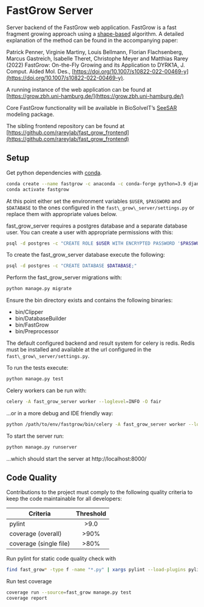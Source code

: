 # FastGrow Server

Server backend of the FastGrow web application. FastGrow is a fast fragment growing approach using
a [shape-based](https://doi.org/10.1021/acs.jcim.0c00920) algorithm. A detailed explanation of the method can be found
in the accompanying paper:

Patrick Penner, Virginie Martiny, Louis Bellmann, Florian Flachsenberg, Marcus Gastreich, Isabelle Theret, Christophe Meyer and Matthias
Rarey (2022) FastGrow: On-the-Fly Growing and its Application to DYRK1A, J. Comput. Aided Mol. Des., [https://doi.org/10.1007/s10822-022-00469-y](https://doi.org/10.1007/s10822-022-00469-y).

A running instance of the web application can be found
at [https://grow.zbh.uni-hamburg.de/](https://grow.zbh.uni-hamburg.de/)

Core FastGrow functionality will be available in BioSolveIT’s [SeeSAR](https://www.biosolveit.de/SeeSAR/) modeling
package.

The sibling frontend repository can be found at
[https://github.com/rareylab/fast_grow_frontend](https://github.com/rareylab/fast_grow_frontend)

## Setup

Get python dependencies with [conda](https://docs.conda.io/en/latest/miniconda.html).

```bash
conda create --name fastgrow -c anaconda -c conda-forge python=3.9 django celery psycopg2 redis redis-py vine pylint pylint-django coverage selenium
conda activate fastgrow
```

At this point either set the environment variables `$USER`, `$PASSWORD` and
`$DATABASE` to the ones configured in the `fast\_grow\_server/settings.py` or replace them with appropriate values
below.

fast\_grow\_server requires a postgres database and a separate database user. You can create a user with appropriate
permissions with this:

```bash
psql -d postgres -c "CREATE ROLE $USER WITH ENCRYPTED PASSWORD '$PASSWORD'; ALTER ROLE $USER WITH LOGIN CREATEDB;"
```

To create the fast\_grow\_server database execute the following:

```bash
psql -d postgres -c "CREATE DATABASE $DATABASE;"
```

Perform the fast\_grow\_server migrations with:

```bash
python manage.py migrate
```

Ensure the bin directory exists and contains the following binaries:

- bin/Clipper
- bin/DatabaseBuilder
- bin/FastGrow
- bin/Preprocessor

The default configured backend and result system for celery is redis. Redis must be installed and available at the url
configured in the
`fast\_grow\_server/settings.py`.

To run the tests execute:

```bash
python manage.py test
```

Celery workers can be run with:

```bash
celery -A fast_grow_server worker --loglevel=INFO -O fair
```

...or in a more debug and IDE friendly way:

```bash
python /path/to/env/fastgrow/bin/celery -A fast_grow_server worker --loglevel=INFO -O fair
```

To start the server run:

```bash
python manage.py runserver
```

...which should start the server at http://localhost:8000/

## Code Quality

Contributions to the project must comply to the following quality criteria to keep the code maintainable for all
developers:

| Criteria               | Threshold     |
| -------------          |:-------------:|
| pylint                 | \>9.0         |
| coverage (overall)     | \>90%         |
| coverage (single file) | \>80%         |

Run pylint for static code quality check with

```bash
find fast_grow* -type f -name "*.py" | xargs pylint --load-plugins pylint_django --django-settings-module=fast_grow_server.settings
```

Run test coverage

```bash
coverage run --source=fast_grow manage.py test
coverage report
```
